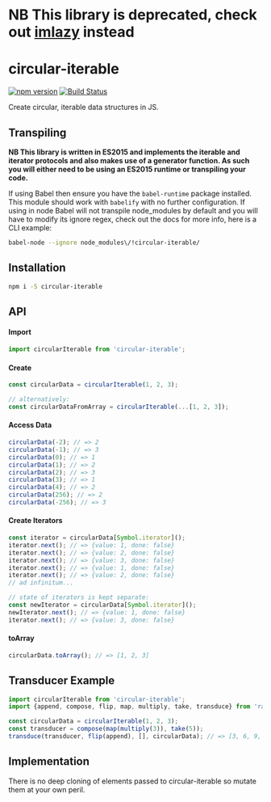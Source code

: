 # **NB This library is deprecated, check out [imlazy](https://github.com/benji6/imlazy) instead**
# circular-iterable

[![npm version](https://badge.fury.io/js/circular-iterable.svg)](http://badge.fury.io/js/circular-iterable)
[![Build Status](https://travis-ci.org/benji6/circular-iterable.svg?branch=master)](https://travis-ci.org/benji6/circular-iterable)

Create circular, iterable data structures in JS.

## Transpiling

**NB This library is written in ES2015 and implements the iterable and iterator protocols and also makes use of a generator function. As such you will either need to be using an ES2015 runtime or transpiling your code.**

If using Babel then ensure you have the `babel-runtime` package installed. This module should work with `babelify` with no further configuration. If using in node Babel will not transpile node_modules by default and you will have to modify its ignore regex, check out the docs for more info, here is a CLI example:

```bash
babel-node --ignore node_modules\/!circular-iterable/
```

## Installation

```bash
npm i -S circular-iterable
```

## API

#### Import

```javascript
import circularIterable from 'circular-iterable';
```

#### Create

```javascript
const circularData = circularIterable(1, 2, 3);

// alternatively:
const circularDataFromArray = circularIterable(...[1, 2, 3]);
```

#### Access Data

```javascript
circularData(-2); // => 2
circularData(-1); // => 3
circularData(0); // => 1
circularData(1); // => 2
circularData(2); // => 3
circularData(3); // => 1
circularData(4); // => 2
circularData(256); // => 2
circularData(-256); // => 3
```

#### Create Iterators

```javascript
const iterator = circularData[Symbol.iterator]();
iterator.next(); // => {value: 1, done: false}
iterator.next(); // => {value: 2, done: false}
iterator.next(); // => {value: 3, done: false}
iterator.next(); // => {value: 1, done: false}
iterator.next(); // => {value: 2, done: false}
// ad infinitum...

// state of iterators is kept separate:
const newIterator = circularData[Symbol.iterator]();
newIterator.next(); // => {value: 1, done: false}
iterator.next(); // => {value: 3, done: false}
```

#### toArray

```javascript
circularData.toArray(); // => [1, 2, 3]
```

## Transducer Example

```javascript
import circularIterable from 'circular-iterable';
import {append, compose, flip, map, multiply, take, transduce} from 'ramda';

const circularData = circularIterable(1, 2, 3);
const transducer = compose(map(multiply(3)), take(5));
transduce(transducer, flip(append), [], circularData); // => [3, 6, 9, 3, 6]
```

## Implementation

There is no deep cloning of elements passed to circular-iterable so mutate them at your own peril.
